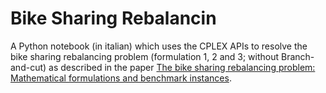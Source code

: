 # Bike Sharing Rebalancin
A Python notebook (in italian) which uses the CPLEX APIs to resolve the bike sharing rebalancing problem (formulation 1, 2 and 3; without Branch-and-cut) as described in the paper [The bike sharing rebalancing problem: Mathematical formulations and benchmark instances](https://doi.org/10.1016/j.omega.2013.12.001).
